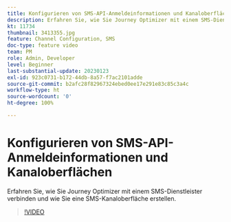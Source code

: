 ```yaml
---
title: Konfigurieren von SMS-API-Anmeldeinformationen und Kanaloberflächen
description: Erfahren Sie, wie Sie Journey Optimizer mit einem SMS-Dienstleister verbinden und wie Sie eine SMS-Kanaloberfläche erstellen.
kt: 11734
thumbnail: 3413355.jpg
feature: Channel Configuration, SMS
doc-type: feature video
team: PM
role: Admin, Developer
level: Beginner
last-substantial-update: 20230123
exl-id: 923c0731-b172-44db-8a57-f7ac2101adde
source-git-commit: b2afc28f82967324ebed0ee17e291e83c85c3a4c
workflow-type: ht
source-wordcount: '0'
ht-degree: 100%

---
```


# Konfigurieren von SMS-API-Anmeldeinformationen und Kanaloberflächen

Erfahren Sie, wie Sie Journey Optimizer mit einem SMS-Dienstleister verbinden und wie Sie eine SMS-Kanaloberfläche erstellen.

>[!VIDEO](https://video.tv.adobe.com/v/3413355?quality=12&learn=on)

